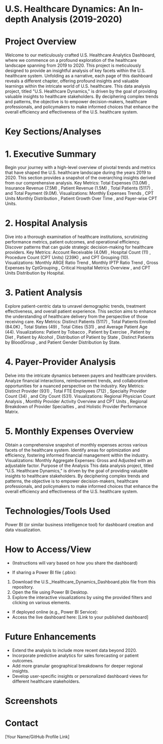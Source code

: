 # U.S. Healthcare Dynamics: An In-depth Analysis (2019-2020)
# Project Overview
Welcome to our meticulously crafted U.S. Healthcare Analytics Dashboard, where we commence on a profound exploration of the healthcare landscape spanning from 2019 to 2020. This project is meticulously designed to provide an insightful analysis of key facets within the U.S. healthcare system.  Unfolding as a narrative, each page of this dashboard reveals a different chapter, offering profound insights and valuable learnings within the intricate world of U.S. healthcare.  This data analysis project, titled "U.S. Healthcare Dynamics," is driven by the goal of providing valuable insights to healthcare stakeholders.  By deciphering complex trends and patterns, the objective is to empower decision-makers, healthcare professionals, and policymakers to make informed choices that enhance the overall efficiency and effectiveness of the U.S. healthcare system. 



# Key Sections/Analyses
# 1. Executive Summary
Begin your journey with a high-level overview of pivotal trends and metrics that have shaped the U.S. healthcare landscape during the years 2019 to 2020.  This section provides a snapshot of the overarching insights        derived from our comprehensive analysis. 
Key Metrics: Total Expenses (13.0M) , Insurance Revenue (7.5M) , Patient Revenue (1.5M) , Total Patients (5117) , and Total Payment (9.0M).
Visualizations: Monthly Expenses Trends , CPT Units Monthly Distribution , Patient Growth Over Time , and Payer-wise CPT Units.

# 2. Hospital Analysis
Dive into a thorough examination of healthcare institutions, scrutinizing performance metrics, patient outcomes, and operational efficiency.  Discover patterns that can guide strategic decision-making for healthcare providers. 
Key Metrics: Account Receivable (4.0M) , Hospital Count (11) , Procedure Count (CPT Units) (239K) , and CPT Grouping (10).
Visualizations: Monthly ARGE Ratio Trend , Monthly IPTP Ratio Trend , Gross Expenses by CptGrouping , Critical Hospital Metrics Overview , and CPT Units Distribution by Hospital.

# 3. Patient Analysis
Explore patient-centric data to unravel demographic trends, treatment effectiveness, and overall patient experience.  This section aims to enhance the understanding of healthcare delivery from the perspective of those receiving care. 
Key Metrics: Distinct Patients (5117) , Total Patients Enrolled (84.0K) , Total States (49) , Total Cities (531) , and Average Patient Age (44).
Visualizations: Patient by Tobacco , Patient by Exercise , Patient by Diet , Patient by Alcohol , Distribution of Patient by State , Distinct Patients by BloodGroup , and Patient Gender Distribution by State.

# 4. Payer-Provider Analysis
Delve into the intricate dynamics between payers and healthcare providers.  Analyze financial interactions, reimbursement trends, and collaborative opportunities for a nuanced perspective on the industry. 
Key Metrics: Distinct Provider (931) , Total FTE Employees (712) , Specialty Provider Count (34) , and City Count (531).
Visualizations: Regional Physician Count Analysis , Monthly Provider Activity Overview and CPT Units , Regional Breakdown of Provider Specialties , and Holistic Provider Performance Matrix.


# 5. Monthly Expenses Overview
Obtain a comprehensive snapshot of monthly expenses across various facets of the healthcare system.  Identify areas for optimization and efficiency, fostering informed financial management within the industry. 
Visualizations: Monthly Aggregate Expenses: Gross and Adjusted  with an adjustable factor. 
Purpose of the Analysis
This data analysis project, titled "U.S. Healthcare Dynamics," is driven by the goal of providing valuable insights to healthcare stakeholders.  By deciphering complex trends and patterns, the objective is to empower decision-makers, healthcare professionals, and policymakers to make informed choices that enhance the overall efficiency and effectiveness of the U.S. healthcare system. 

# Technologies/Tools Used
Power BI (or similar business intelligence tool) for dashboard creation and data visualization.

# How to Access/View
* (Instructions will vary based on how you share the dashboard)

* If sharing a Power BI file (.pbix):
1. Download the U.S._Healthcare_Dynamics_Dashboard.pbix file from this repository.
2. Open the file using Power BI Desktop.
3. Explore the interactive visualizations by using the provided filters and clicking on various elements.
* If deployed online (e.g., Power BI Service):
* Access the live dashboard here: [Link to your published dashboard]

# Future Enhancements
* Extend the analysis to include more recent data beyond 2020.
* Incorporate predictive analytics for sales forecasting or patient outcomes.
* Add more granular geographical breakdowns for deeper regional insights.
* Develop user-specific insights or personalized dashboard views for different healthcare stakeholders.

# Screenshots
# Contact
[Your Name/GitHub Profile Link]
